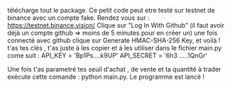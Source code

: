 télécharge tout le package.
Ce petit code peut etre testé sur testnet de binance avec un compte fake.
Rendez vous sur : https://testnet.binance.vision/
Clique sur "Log In With Github" (il faut avoir déjà un compte github => moins de 5 minutes pour en créer un)
une fois connecté avec github clique sur Generate HMAC-SHA-256 Key, et voilà !  t'as tes clés , t'as juste à les copier et à les utiliser dans le fichier main.py come suit : 
  API_KEY = 'Bp1Ps....k9UP'
  API_SECRET = '6h3 .....1QnGr'


Une fois t'as parametré tes seuil d'achat , de vente et ta quantité à trader exécute cette comande : python main.py. Le programme est lancé ! 


